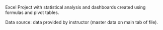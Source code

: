 Excel Project with statistical analysis and dashboards created using formulas and pivot tables.

Data source:   data provided by instructor (master data on main tab of file).
